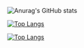 ![Anurag's GitHub stats](https://github-readme-stats.vercel.app/api?username=nihatcanertug&show_icons=true&theme=radical)

[![Top Langs](https://github-readme-stats.vercel.app/api/top-langs/?username=nihatcanertug&exclude_repo=github-readme-stats,anuraghazra.github.io)](https://github.com/anuraghazra/github-readme-stats)

[![Top Langs](https://github-readme-stats.vercel.app/api/top-langs/?username=nihatcanertug&layout=compact)](https://github.com/anuraghazra/github-readme-stats)


